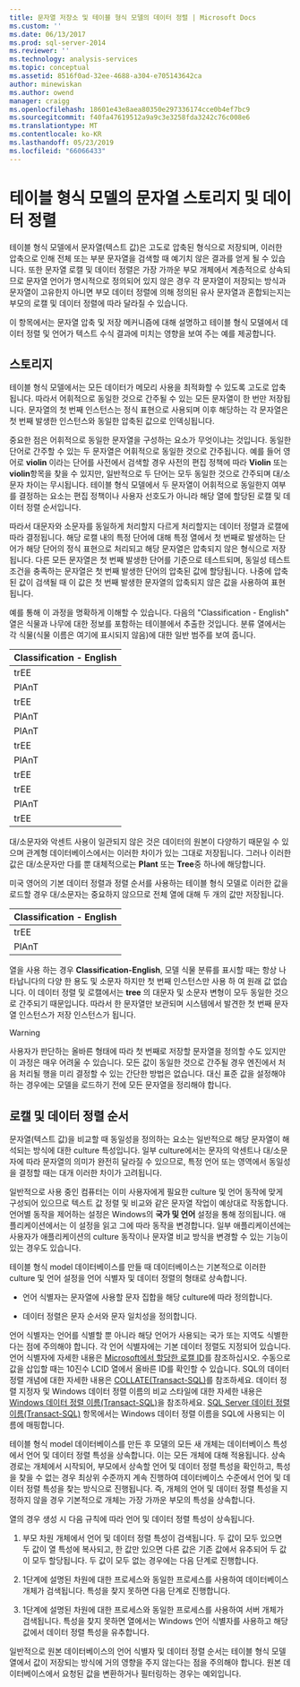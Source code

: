 ```yaml
---
title: 문자열 저장소 및 테이블 형식 모델의 데이터 정렬 | Microsoft Docs
ms.custom: ''
ms.date: 06/13/2017
ms.prod: sql-server-2014
ms.reviewer: ''
ms.technology: analysis-services
ms.topic: conceptual
ms.assetid: 8516f0ad-32ee-4688-a304-e705143642ca
author: minewiskan
ms.author: owend
manager: craigg
ms.openlocfilehash: 18601e43e8aea80350e297336174cce0b4ef7bc9
ms.sourcegitcommit: f40fa47619512a9a9c3e3258fda3242c76c008e6
ms.translationtype: MT
ms.contentlocale: ko-KR
ms.lasthandoff: 05/23/2019
ms.locfileid: "66066433"
---
```

# <a name="string-storage-and-collation-in-tabular-models"></a>테이블 형식 모델의 문자열 스토리지 및 데이터 정렬
  테이블 형식 모델에서 문자열(텍스트 값)은 고도로 압축된 형식으로 저장되며, 이러한 압축으로 인해 전체 또는 부분 문자열을 검색할 때 예기치 않은 결과를 얻게 될 수 있습니다. 또한 문자열 로캘 및 데이터 정렬은 가장 가까운 부모 개체에서 계층적으로 상속되므로 문자열 언어가 명시적으로 정의되어 있지 않은 경우 각 문자열이 저장되는 방식과 문자열이 고유한지 아니면 부모 데이터 정렬에 의해 정의된 유사 문자열과 혼합되는지는 부모의 로캘 및 데이터 정렬에 따라 달라질 수 있습니다.  
  
 이 항목에서는 문자열 압축 및 저장 메커니즘에 대해 설명하고 테이블 형식 모델에서 데이터 정렬 및 언어가 텍스트 수식 결과에 미치는 영향을 보여 주는 예를 제공합니다.  
  
## <a name="storage"></a>스토리지  
 테이블 형식 모델에서는 모든 데이터가 메모리 사용을 최적화할 수 있도록 고도로 압축됩니다. 따라서 어휘적으로 동일한 것으로 간주될 수 있는 모든 문자열이 한 번만 저장됩니다. 문자열의 첫 번째 인스턴스는 정식 표현으로 사용되며 이후 해당하는 각 문자열은 첫 번째 발생한 인스턴스와 동일한 압축된 값으로 인덱싱됩니다.  
  
 중요한 점은 어휘적으로 동일한 문자열을 구성하는 요소가 무엇이냐는 것입니다. 동일한 단어로 간주할 수 있는 두 문자열은 어휘적으로 동일한 것으로 간주됩니다. 예를 들어 영어로 **violin** 이라는 단어를 사전에서 검색할 경우 사전의 편집 정책에 따라 **Violin** 또는 **violin**항목을 찾을 수 있지만, 일반적으로 두 단어는 모두 동일한 것으로 간주되며 대/소문자 차이는 무시됩니다. 테이블 형식 모델에서 두 문자열이 어휘적으로 동일한지 여부를 결정하는 요소는 편집 정책이나 사용자 선호도가 아니라 해당 열에 할당된 로캘 및 데이터 정렬 순서입니다.  
  
 따라서 대문자와 소문자를 동일하게 처리할지 다르게 처리할지는 데이터 정렬과 로캘에 따라 결정됩니다. 해당 로캘 내의 특정 단어에 대해 특정 열에서 첫 번째로 발생하는 단어가 해당 단어의 정식 표현으로 처리되고 해당 문자열은 압축되지 않은 형식으로 저장됩니다.  다른 모든 문자열은 첫 번째 발생한 단어를 기준으로 테스트되며, 동일성 테스트 조건을 충족하는 문자열은 첫 번째 발생한 단어의 압축된 값에 할당됩니다. 나중에 압축된 값이 검색될 때 이 값은 첫 번째 발생한 문자열의 압축되지 않은 값을 사용하여 표현됩니다.  
  
 예를 통해 이 과정을 명확하게 이해할 수 있습니다. 다음의 "Classification - English" 열은 식물과 나무에 대한 정보를 포함하는 테이블에서 추출한 것입니다. 분류 열에서는 각 식물(식물 이름은 여기에 표시되지 않음)에 대한 일반 범주를 보여 줍니다.  
  
|Classification - English|  
|-------------------------------|  
|trEE|  
|PlAnT|  
|trEE|  
|PlAnT|  
|PlAnT|  
|trEE|  
|PlAnT|  
|trEE|  
|trEE|  
|PlAnT|  
|trEE|  
  
 대/소문자와 악센트 사용이 일관되지 않은 것은 데이터의 원본이 다양하기 때문일 수 있으며 관계형 데이터베이스에서는 이러한 차이가 있는 그대로 저장됩니다. 그러나 이러한 값은 대/소문자만 다를 뿐 대체적으로는 **Plant** 또는 **Tree**중 하나에 해당합니다.  
  
 미국 영어의 기본 데이터 정렬과 정렬 순서를 사용하는 테이블 형식 모델로 이러한 값을 로드할 경우 대/소문자는 중요하지 않으므로 전체 열에 대해 두 개의 값만 저장됩니다.  
  
|Classification - English|  
|-------------------------------|  
|trEE|  
|PlAnT|  
  
 열을 사용 하는 경우 **Classification-English**, 모델 식물 분류를 표시할 때는 항상 나타납니다의 다양 한 용도 및 소문자 하지만 첫 번째 인스턴스만 사용 하 여 원래 값 없습니다. 이 데이터 정렬 및 로캘에서는 **tree** 의 대문자 및 소문자 변형이 모두 동일한 것으로 간주되기 때문입니다. 따라서 한 문자열만 보관되며 시스템에서 발견한 첫 번째 문자열 인스턴스가 저장 인스턴스가 됩니다.  
  
> [!WARNING]  
>  사용자가 판단하는 올바른 형태에 따라 첫 번째로 저장할 문자열을 정의할 수도 있지만 이 과정은 매우 어려울 수 있습니다. 모든 값이 동일한 것으로 간주될 경우 엔진에서 처음 처리될 행을 미리 결정할 수 있는 간단한 방법은 없습니다. 대신 표준 값을 설정해야 하는 경우에는 모델을 로드하기 전에 모든 문자열을 정리해야 합니다.  
  
## <a name="locale-and-collation-order"></a>로캘 및 데이터 정렬 순서  
 문자열(텍스트 값)을 비교할 때 동일성을 정의하는 요소는 일반적으로 해당 문자열이 해석되는 방식에 대한 culture 특성입니다. 일부 culture에서는 문자의 악센트나 대/소문자에 따라 문자열의 의미가 완전히 달라질 수 있으므로, 특정 언어 또는 영역에서 동일성을 결정할 때는 대개 이러한 차이가 고려됩니다.  
  
 일반적으로 사용 중인 컴퓨터는 이미 사용자에게 필요한 culture 및 언어 동작에 맞게 구성되어 있으므로 텍스트 값 정렬 및 비교와 같은 문자열 작업이 예상대로 작동합니다. 언어별 동작을 제어하는 설정은 Windows의 **국가 및 언어** 설정을 통해 정의됩니다. 애플리케이션에서는 이 설정을 읽고 그에 따라 동작을 변경합니다. 일부 애플리케이션에는 사용자가 애플리케이션의 culture 동작이나 문자열 비교 방식을 변경할 수 있는 기능이 있는 경우도 있습니다.  
  
 테이블 형식 model 데이터베이스를 만들 때 데이터베이스는 기본적으로 이러한 culture 및 언어 설정을 언어 식별자 및 데이터 정렬의 형태로 상속합니다.  
  
-   언어 식별자는 문자열에 사용할 문자 집합을 해당 culture에 따라 정의합니다.  
  
-   데이터 정렬은 문자 순서와 문자 일치성을 정의합니다.  
  
 언어 식별자는 언어를 식별할 뿐 아니라 해당 언어가 사용되는 국가 또는 지역도 식별한다는 점에 주의해야 합니다. 각 언어 식별자에는 기본 데이터 정렬도 지정되어 있습니다. 언어 식별자에 자세한 내용은 [Microsoft에서 할당한 로캘 ID](https://msdn.microsoft.com/goglobal/bb964664.aspx)를 참조하십시오. 수동으로 값을 삽입할 때는 10진수 LCID 열에서 올바른 ID를 확인할 수 있습니다. SQL의 데이터 정렬 개념에 대한 자세한 내용은 [COLLATE&#40;Transact-SQL&#41;](/sql/t-sql/statements/collations)를 참조하세요. 데이터 정렬 지정자 및 Windows 데이터 정렬 이름의 비교 스타일에 대한 자세한 내용은 [Windows 데이터 정렬 이름&#40;Transact-SQL&#41;](/sql/t-sql/statements/windows-collation-name-transact-sql)을 참조하세요. [SQL Server 데이터 정렬 이름&#40;Transact-SQL&#41;](/sql/t-sql/statements/sql-server-collation-name-transact-sql) 항목에서는 Windows 데이터 정렬 이름을 SQL에 사용되는 이름에 매핑합니다.  
  
 테이블 형식 model 데이터베이스를 만든 후 모델의 모든 새 개체는 데이터베이스 특성에서 언어 및 데이터 정렬 특성을 상속합니다. 이는 모든 개체에 대해 적용됩니다. 상속 경로는 개체에서 시작되어, 부모에서 상속할 언어 및 데이터 정렬 특성을 확인하고, 특성을 찾을 수 없는 경우 최상위 수준까지 계속 진행하여 데이터베이스 수준에서 언어 및 데이터 정렬 특성을 찾는 방식으로 진행됩니다. 즉, 개체의 언어 및 데이터 정렬 특성을 지정하지 않을 경우 기본적으로 개체는 가장 가까운 부모의 특성을 상속합니다.  
  
 열의 경우 생성 시 다음 규칙에 따라 언어 및 데이터 정렬 특성이 상속됩니다.  
  
1.  부모 차원 개체에서 언어 및 데이터 정렬 특성이 검색됩니다. 두 값이 모두 있으면 두 값이 열 특성에 복사되고, 한 값만 있으면 다른 값은 기존 값에서 유추되어 두 값이 모두 할당됩니다. 두 값이 모두 없는 경우에는 다음 단계로 진행합니다.  
  
2.  1단계에 설명된 차원에 대한 프로세스와 동일한 프로세스를 사용하여 데이터베이스 개체가 검색됩니다. 특성을 찾지 못하면 다음 단계로 진행합니다.  
  
3.  1단계에 설명된 차원에 대한 프로세스와 동일한 프로세스를 사용하여 서버 개체가 검색됩니다. 특성을 찾지 못하면 열에서는 Windows 언어 식별자를 사용하고 해당 값에서 데이터 정렬 특성을 유추합니다.  
  
 일반적으로 원본 데이터베이스의 언어 식별자 및 데이터 정렬 순서는 테이블 형식 모델 열에서 값이 저장되는 방식에 거의 영향을 주지 않는다는 점을 주의해야 합니다. 원본 데이터베이스에서 요청된 값을 변환하거나 필터링하는 경우는 예외입니다.  
  
  
